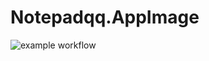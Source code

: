 # Notepadqq.AppImage

![example workflow](https://github.com/nx-appbuild-hub/Notepadqq.AppImage//actions/workflows/makefile.yml/badge.svg)
